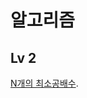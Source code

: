 # 알고리즘

## Lv 2
[N개의 최소공배수](https://github.com/so0112/algorithm/blob/main/programmers/Lv2/N%EA%B0%9C%EC%9D%98%20%EC%B5%9C%EC%86%8C%EA%B3%B5%EB%B0%B0%EC%88%98).
